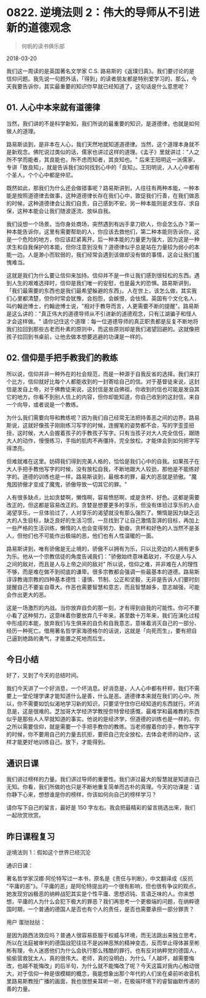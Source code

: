 # 0822. 逆境法则 2：伟大的导师从不引进新的道德观念

> 何帆的读书俱乐部

2018-03-20

我们这一周读的是英国著名文学家 C.S. 路易斯的《返璞归真》。我们要讨论的是信仰问题。我先说一句题外话，「得到」的读者朋友都是特别爱学习的，那么，今天我要告诉你，其实最重要的知识你早就已经知道了，这句话是什么意思呢？

## 01. 人心中本来就有道德律

当然，我们讲的不是科学新知，我们所说的最重要的知识，是道德律，也就是如何做人的道理。

路易斯谈到，是非本在人心，我们天然地就知道道德律。当然，这个道理本身就不是新观念。佛陀说过类似的话，儒家也讲过这样的道理。《孟子》里就讲过："人之所不学而能者，其良能也，所不虑而知者，其良知也。" 后来王阳明这一派儒家，专讲「致良知」，就是告诉我们如何找到心中的「良知」。王阳明说，人人心中都有个圣人，个个心中都是仲尼。

既然如此，那我们为什么还会做错事呢？路易斯讲到，人往往有两种本能，一种本能是按照道德律去做事，这种道德律长存在我们心中，敦促我们行善，在我们做恶的时候，这种道德律会让我们自责，自己感到不安。另一种本能则是求生存、求自保，这种本能会让我们随波逐流、放纵自我。

我们设想一个场景。当你身处商场，突然遇到有凶手拿刀砍人，你会怎么办？第一种本能告诉你，这里有需要帮助的人，你应该去救他们，第二种本能则告诉你，这是一个危险的地方，你应该赶紧离开。后一种本能的力量更为强大，因为这是一种求生和自我保护的本能，但你注意到没有？道德律似乎总是站在力量较为弱小的本能一边。人是渺小而软弱的，我们经常会遇到该做却没有做的事情，这会让我们羞愧难当。

这就是我们为什么要让信仰来加持。信仰并不是一件让我们感到很轻松的东西。遇到人生的艰难选择时，信仰是我们唯一的安慰，也是最大的恐惧。路易斯讲到，「我们最需要的东西也是我们最希望躲避的东西」。人在世上，该怎么做，其实我们心里都清楚，但你时常会犹豫，会抱怨，会嫉恨，会怯懦。英国有个文化名人，叫约翰逊博士，约翰逊博士说，"相对于教导而言，人更需要不断的提醒"。路易斯是这么讲的："真正伟大的道德导师从不引进新的道德观念，只有江湖骗子和怪人才会这样做。" 请你记住这个道理：每一位道德导师的真正职责都是反复不断地将我们拉回到那些古老而朴素的原则中，而这些原则却是我们渴望回避的。这就像把孩子拉回到书桌前，让他去做本想要逃避的功课是一样的。

## 02. 信仰是手把手教我们的教练

所以说，信仰并非一种外在的社会规范，而是一种源于自我反省的选择。我们来打个比方，信仰就好比每个人都能收到的一封寄给自己的信。对于基督徒来说，这封信是发自上帝，对于佛教徒来说，这封信是发自佛祖，你收到的信也可能是发自其它的地方。你看不到别人信上的内容，但你却能知道，你自己收到的这封信，来自一个向导，或者说是一个教练。

为什么我们需要向导和教练呢？因为我们自己经常无法把持善恶之间的边界。路易斯说，这就好像孩子刚刚练习写字的时候，连握笔的姿势都不会，写的字歪歪扭扭，这时候，大人会握着孩子的手教孩子写字。只有当孩子对大人完全信任，跟随大人的动作，慢慢练习，手指的肌肉不再僵持，完全放松，才能体会到如何把字写得漂亮。

但难就难在这里。妨碍我们得到完美人格的，恰恰是我们心中的自我。如果孩子在大人手把手教他写字的时候，没有放松自我，不断地跟大人较劲，那他是不能练好字的。道德的训练也是一样。路易斯谈到，最根本的罪，最大的恶就是骄傲。"魔鬼因骄傲才变成了魔鬼，骄傲导致一切其它的罪。"

人有很多缺点，比如贪婪啊，懒惰啊，容易愤怒啊，或是贪杯、好色。这都是需要改正的，但这都是容易改正的。贪婪是想要更多的享乐，但没有体验过享乐的人会渴望享乐，一旦体验过了，人对享乐的渴望就没有那么强烈了。懒惰是因为缺乏远大的人生目标，缺乏良好的生活习惯，一旦找到了让自己激情澎湃的目标，再加上一些严格的生活训练，懒惰的人也会变得努力、勤奋。贪杯和好色的人当然不是圣人，但他们也不可能作出极端的恶，他们也有人性温暖的一面。

路易斯讲到，唯有骄傲是无止境的，骄傲不以拥有为乐，只以比旁边的人拥有更多为乐。他从一个宗教信徒的角度告诫我们："骄傲始终意味着敌对，不仅是人与人之间的敌对，而且是人与上帝之间的敌对" 所以说，信仰之难，并非难在人的理性不够，而是难在做不到彻底的谦卑。很多宗教都会强调一些最基本的道德。路易斯谆谆教诲宗教的四种基本德性：谨慎、节制、公正和坚毅，无非是告诉人们要时刻提醒自己不要妄自尊大。作恶也需要智慧和意志，而且智慧越多，意志越强，可能会作出更大的恶。

这是一场激烈的内战。当你放弃自负的那一刻，才有得到自我的可能性。你可不要小看了这种努力，这意味着你要放弃几千年来，甚至数十万年来，我们在演化过程中形成的本能，放弃我们与生俱来的自负和自我意志，意味着消灭自己的一部分、经历一种死亡。借用著名哲学家海德格尔的话说，这就是「向死而生」，要有把自己逼到绝路的勇气，才能置之死地而后生。

## 今日小结

好了，又到了今天的总结时间。

我们今天讲了一个好消息，一个坏消息。好消息是，人人心中都有杆秤，我们不需要上一堂伦理学课才能知道什么是善，什么是恶。道德律本来就在我们的心中。所以，你不需要如饥似渴地学习新的知识，只要坚守住你已经知道的东西就行。坏消息是，这是很难的。芝加哥大学经济学教授奈特曾经感慨，最难学和最难教的东西似乎是那些人人早就知道的事实。他说的是经济学，但道德的训练也是一样的。你之所以需要信仰，就是需要一个手把手教你的教练。当老师握着你的手，教你写字的时候，你不要用自己的力量去抗拒，要把自己完全放松，去体会老师的动作，这样才能更好地训练自己。放下，才能得到。

## 通识日课

我们讲过榜样的力量。我们讲过导师的重要性。我们讲过最大的智慧就是知道自己无知。你看，我们所做的也只是不断地重复简单而古朴的真理。今天的功课是：请你静下心来，想想谁是你的榜样，你该如何向自己的榜样学习？

请你写下自己的留言，最好是 150 字左右。我会把最精彩的留言挑选出来，我们一起欣赏欣赏。

## 昨日课程复习

逆境法则 1：假如这个世界已经沉沦

通识日课：

著名哲学家汉娜·阿伦特写过一本书，原名是《责任与判断》，中文翻译成《反抗 "平庸的恶"》。「平庸的恶」是阿伦特提出的一个很有影响，但也很有争议的观点，她发现穷凶极恶的纳粹战犯其实是个性平庸、思想迟钝、言语乏味的人。你来想想，平庸的人为什么会犯下极大的罪恶？我们再思考一个更极端的问题，在纳粹德国时期，一个普通的德国人是否也有个人的责任，是否也需要承担一部分罪责？

用户 蛋挞挞挞：

是因为路西法效应吗？普通人很容易臣服于权威与环境，而无法跳出来独立思考，所以在法庭被审判的德国战犯往往不是凶神恶煞的精神变态，反而举止得体甚至彬彬有理，令人迷惑他们为什么会执行那么残酷的罪行。也有反对纳粹党的德国人，偷偷营救犹太人，真的很伟大。老师，真的没明白，为什么「人越坏，越需要悔改，也越不能悔改」的后半句，为什么就不能悔改了呢？今天这篇对我内心触动很大，对于信仰一种是很模糊的概念，我能想象出那个年代的人们坐在桌前听收音机里路易斯教授广播的画面，我也很想亲耳听一听，在极端环境下的睿智幽默传递的善的力量。

